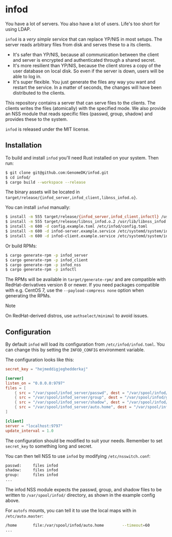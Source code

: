 # infod

You have a lot of servers. You also have a lot of users. Life's too short for
using LDAP.

`infod` is a *very simple* service that can replace YP/NIS in most setups. The
server reads arbitrary files from disk and serves these to a its clients.

* It's safer than YP/NIS, because all communication between the client and
  server is encrypted and authenticated through a shared secret.
* It's more resilient than YP/NIS, because the client stores a copy of the user
  database on local disk. So even if the server is down, users will be able to
  log in.
* It's super flexible. You just generate the files any way you want and restart
  the service. In a matter of seconds, the changes will have been distributed to
  the clients.

This repository contains a server that can serve files to the clients. The
clients writes the files (atomically) with the specified mode. We also provide
an NSS module that reads specific files (passwd, group, shadow) and provides
these to the system.

`infod` is released under the MIT license.

## Installation

To build and install `infod` you'll need Rust installed on your system. Then run:

```bash
$ git clone git@github.com:GenomeDK/infod.git
$ cd infod/
$ cargo build --workspace --release
```

The binary assets will be located in `target/release/{infod_server,infod_client,libnss_infod.o}`.

You can install `infod` manually:

```bash
$ install -m 555 target/release/{infod_server,infod_client,infoctl} /usr/bin/
$ install -m 555 target/release/libnss_infod.o.2 /usr/lib/libnss_infod.so.2
$ install -m 600 -d config.example.toml /etc/infod/config.toml
$ install -m 600 -d infod-server.example.service /etc/systemd/system/infod-server.service
$ install -m 600 -d infod-client.example.service /etc/systemd/system/infod-client.service
```

Or build RPMs:

```bash
$ cargo generate-rpm -p infod_server
$ cargo generate-rpm -p infod_client
$ cargo generate-rpm -p infod_nss
$ cargo generate-rpm -p infoctl
```

The RPMs will be available in `target/generate-rpm/` and are compatible with
RedHat-derivatives version 8 or newer. If you need packages compatible with e.g.
CentOS 7, use the `--payload-compress none` option when generating the RPMs.

> [!NOTE]
> On RedHat-derived distros, use `authselect/minimal` to avoid issues.

## Configuration

By default `infod` will load its configuration from `/etc/infod/infod.toml`. You can
change this by setting the `INFOD_CONFIG` environment variable.

The configuration looks like this:

```toml
secret_key = "hejmeddigjeghedderkaj"

[server]
listen_on = "0.0.0.0:9797"
files = [
    { src = "/var/spool/infod_server/passwd", dest = "/var/spool/infod/passwd", mode = 0o444 },
    { src = "/var/spool/infod_server/group", dest = "/var/spool/infod/group", mode = 0o444 },
    { src = "/var/spool/infod_server/shadow", dest = "/var/spool/infod/shadow", mode = 0o000 },
    { src = "/var/spool/infod_server/auto.home", dest = "/var/spool/infod/auto.home", mode = 0o400 },
]

[client]
server = "localhost:9797"
update_interval = 1.0
```

The configuration should be modified to suit your needs. Remember to set
`secret_key` to something long and secret.

You can then tell NSS to use `infod` by modifying `/etc/nsswitch.conf`:

```bash
passwd:     files infod
shadow:     files infod
group:      files infod
...
```

The infod NSS module expects the passwd, group, and shadow files to be written
to `/var/spool/infod/` directory, as shown in the example config above.

For `autofs` mounts, you can tell it to use the local maps with in
`/etc/auto.master`:

```bash
/home       file:/var/spool/infod/auto.home        --timeout=60
...
```
